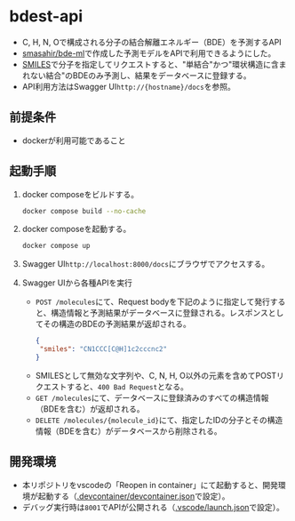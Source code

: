 # bdest-api
- C, H, N, Oで構成される分子の結合解離エネルギー（BDE）を予測するAPI
- [smasahir/bde-ml](https://github.com/smasahir/bde-ml)で作成した予測モデルをAPIで利用できるようにした。
- [SMILES](https://ja.wikipedia.org/wiki/SMILES%E8%A8%98%E6%B3%95)で分子を指定してリクエストすると、"単結合"かつ"環状構造に含まれない結合"のBDEのみ予測し、結果をデータベースに登録する。
- API利用方法はSwagger UI`http://{hostname}/docs`を参照。

## 前提条件
- dockerが利用可能であること

## 起動手順
1. docker composeをビルドする。
   ```bash
   docker compose build --no-cache
   ```

2. docker composeを起動する。
   ```bash
   docker compose up
   ```

3. Swagger UI`http://localhost:8000/docs`にブラウザでアクセスする。

4. Swagger UIから各種APIを実行
   - `POST /molecules`にて、Request bodyを下記のように指定して発行すると、構造情報と予測結果がデータベースに登録される。レスポンスとしてその構造のBDEの予測結果が返却される。
     ```json
     {
      "smiles": "CN1CCC[C@H]1c2cccnc2"
     }
     ```
   - SMILESとして無効な文字列や、C, N, H, O以外の元素を含めてPOSTリクエストすると、`400 Bad Request`となる。
   - `GET /molecules`にて、データベースに登録済みのすべての構造情報（BDEを含む）が返却される。
   - `DELETE /molecules/{molecule_id}`にて、指定したIDの分子とその構造情報（BDEを含む）がデータベースから削除される。

## 開発環境
- 本リポジトリをvscodeの「Reopen in container」にて起動すると、開発環境が起動する（[.devcontainer/devcontainer.json](.devcontainer/devcontainer.json)で設定）。
- デバッグ実行時は`8001`でAPIが公開される（[.vscode/launch.json](.vscode/launch.json)で設定）。
